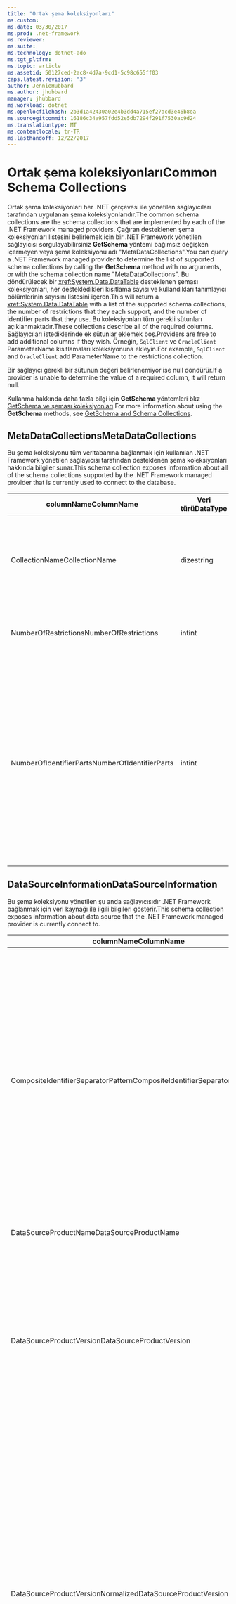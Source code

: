 ```yaml
---
title: "Ortak şema koleksiyonları"
ms.custom: 
ms.date: 03/30/2017
ms.prod: .net-framework
ms.reviewer: 
ms.suite: 
ms.technology: dotnet-ado
ms.tgt_pltfrm: 
ms.topic: article
ms.assetid: 50127ced-2ac8-4d7a-9cd1-5c98c655ff03
caps.latest.revision: "3"
author: JennieHubbard
ms.author: jhubbard
manager: jhubbard
ms.workload: dotnet
ms.openlocfilehash: 2b3d1a42430a02e4b3dd4a715ef27acd3e46b8ea
ms.sourcegitcommit: 16186c34a957fdd52e5db7294f291f7530ac9d24
ms.translationtype: MT
ms.contentlocale: tr-TR
ms.lasthandoff: 12/22/2017
---
```

# <a name="common-schema-collections"></a><span data-ttu-id="881b1-102">Ortak şema koleksiyonları</span><span class="sxs-lookup"><span data-stu-id="881b1-102">Common Schema Collections</span></span>
<span data-ttu-id="881b1-103">Ortak şema koleksiyonları her .NET çerçevesi ile yönetilen sağlayıcıları tarafından uygulanan şema koleksiyonlarıdır.</span><span class="sxs-lookup"><span data-stu-id="881b1-103">The common schema collections are the schema collections that are implemented by each of the .NET Framework managed providers.</span></span> <span data-ttu-id="881b1-104">Çağıran desteklenen şema koleksiyonları listesini belirlemek için bir .NET Framework yönetilen sağlayıcısı sorgulayabilirsiniz **GetSchema** yöntemi bağımsız değişken içermeyen veya şema koleksiyonu adı "MetaDataCollections".</span><span class="sxs-lookup"><span data-stu-id="881b1-104">You can query a .NET Framework managed provider to determine the list of supported schema collections by calling the **GetSchema** method with no arguments, or with the schema collection name "MetaDataCollections".</span></span> <span data-ttu-id="881b1-105">Bu döndürülecek bir <xref:System.Data.DataTable> desteklenen şeması koleksiyonları, her destekledikleri kısıtlama sayısı ve kullandıkları tanımlayıcı bölümlerinin sayısını listesini içeren.</span><span class="sxs-lookup"><span data-stu-id="881b1-105">This will return a <xref:System.Data.DataTable> with a list of the supported schema collections, the number of restrictions that they each support, and the number of identifier parts that they use.</span></span> <span data-ttu-id="881b1-106">Bu koleksiyonları tüm gerekli sütunları açıklanmaktadır.</span><span class="sxs-lookup"><span data-stu-id="881b1-106">These collections describe all of the required columns.</span></span> <span data-ttu-id="881b1-107">Sağlayıcıları istediklerinde ek sütunlar eklemek boş.</span><span class="sxs-lookup"><span data-stu-id="881b1-107">Providers are free to add additional columns if they wish.</span></span> <span data-ttu-id="881b1-108">Örneğin, `SqlClient` ve `OracleClient` ParameterName kısıtlamaları koleksiyonuna ekleyin.</span><span class="sxs-lookup"><span data-stu-id="881b1-108">For example, `SqlClient` and `OracleClient` add ParameterName to the restrictions collection.</span></span>  
  
 <span data-ttu-id="881b1-109">Bir sağlayıcı gerekli bir sütunun değeri belirlenemiyor ise null döndürür.</span><span class="sxs-lookup"><span data-stu-id="881b1-109">If a provider is unable to determine the value of a required column, it will return null.</span></span>  
  
 <span data-ttu-id="881b1-110">Kullanma hakkında daha fazla bilgi için **GetSchema** yöntemleri bkz [GetSchema ve şeması koleksiyonları](../../../../docs/framework/data/adonet/getschema-and-schema-collections.md).</span><span class="sxs-lookup"><span data-stu-id="881b1-110">For more information about using the **GetSchema** methods, see [GetSchema and Schema Collections](../../../../docs/framework/data/adonet/getschema-and-schema-collections.md).</span></span>  
  
## <a name="metadatacollections"></a><span data-ttu-id="881b1-111">MetaDataCollections</span><span class="sxs-lookup"><span data-stu-id="881b1-111">MetaDataCollections</span></span>  
 <span data-ttu-id="881b1-112">Bu şema koleksiyonu tüm veritabanına bağlanmak için kullanılan .NET Framework yönetilen sağlayıcısı tarafından desteklenen şema koleksiyonları hakkında bilgiler sunar.</span><span class="sxs-lookup"><span data-stu-id="881b1-112">This schema collection exposes information about all of the schema collections supported by the .NET Framework managed provider that is currently used to connect to the database.</span></span>  
  
|<span data-ttu-id="881b1-113">columnName</span><span class="sxs-lookup"><span data-stu-id="881b1-113">ColumnName</span></span>|<span data-ttu-id="881b1-114">Veri türü</span><span class="sxs-lookup"><span data-stu-id="881b1-114">DataType</span></span>|<span data-ttu-id="881b1-115">Açıklama</span><span class="sxs-lookup"><span data-stu-id="881b1-115">Description</span></span>|  
|----------------|--------------|-----------------|  
|<span data-ttu-id="881b1-116">CollectionName</span><span class="sxs-lookup"><span data-stu-id="881b1-116">CollectionName</span></span>|<span data-ttu-id="881b1-117">dize</span><span class="sxs-lookup"><span data-stu-id="881b1-117">string</span></span>|<span data-ttu-id="881b1-118">Geçirilecek koleksiyonunun adı **GetSchema** koleksiyon döndürmek için yöntem.</span><span class="sxs-lookup"><span data-stu-id="881b1-118">The name of the collection to pass to the **GetSchema** method to return the collection.</span></span>|  
|<span data-ttu-id="881b1-119">NumberOfRestrictions</span><span class="sxs-lookup"><span data-stu-id="881b1-119">NumberOfRestrictions</span></span>|<span data-ttu-id="881b1-120">int</span><span class="sxs-lookup"><span data-stu-id="881b1-120">int</span></span>|<span data-ttu-id="881b1-121">Koleksiyon için belirtilen kısıtlamaları sayısı.</span><span class="sxs-lookup"><span data-stu-id="881b1-121">The number of restrictions that may be specified for the collection.</span></span>|  
|<span data-ttu-id="881b1-122">NumberOfIdentifierParts</span><span class="sxs-lookup"><span data-stu-id="881b1-122">NumberOfIdentifierParts</span></span>|<span data-ttu-id="881b1-123">int</span><span class="sxs-lookup"><span data-stu-id="881b1-123">int</span></span>|<span data-ttu-id="881b1-124">Bileşik Tanımlayıcı/veritabanı nesne adı bölümlerinde sayısı.</span><span class="sxs-lookup"><span data-stu-id="881b1-124">The number of parts in the composite identifier/database object name.</span></span> <span data-ttu-id="881b1-125">Örneğin, tabloları için 3 ve 4 sütunlar için'da bu bir SQL Server'da olacaktır.</span><span class="sxs-lookup"><span data-stu-id="881b1-125">For example, in SQL Server, this would be 3 for tables and 4 for columns.</span></span> <span data-ttu-id="881b1-126">Oracle, tablolar için 2 ve 3 sütunlar için olacaktır.</span><span class="sxs-lookup"><span data-stu-id="881b1-126">In Oracle, it would be 2 for tables and 3 for columns.</span></span>|  
  
## <a name="datasourceinformation"></a><span data-ttu-id="881b1-127">DataSourceInformation</span><span class="sxs-lookup"><span data-stu-id="881b1-127">DataSourceInformation</span></span>  
 <span data-ttu-id="881b1-128">Bu şema koleksiyonu yönetilen şu anda sağlayıcısıdır .NET Framework bağlanmak için veri kaynağı ile ilgili bilgileri gösterir.</span><span class="sxs-lookup"><span data-stu-id="881b1-128">This schema collection exposes information about data source that the .NET Framework managed provider is currently connect to.</span></span>  
  
|<span data-ttu-id="881b1-129">columnName</span><span class="sxs-lookup"><span data-stu-id="881b1-129">ColumnName</span></span>|<span data-ttu-id="881b1-130">Veri türü</span><span class="sxs-lookup"><span data-stu-id="881b1-130">DataType</span></span>|<span data-ttu-id="881b1-131">Açıklama</span><span class="sxs-lookup"><span data-stu-id="881b1-131">Description</span></span>|  
|----------------|--------------|-----------------|  
|<span data-ttu-id="881b1-132">CompositeIdentifierSeparatorPattern</span><span class="sxs-lookup"><span data-stu-id="881b1-132">CompositeIdentifierSeparatorPattern</span></span>|<span data-ttu-id="881b1-133">dize</span><span class="sxs-lookup"><span data-stu-id="881b1-133">string</span></span>|<span data-ttu-id="881b1-134">Bileşik ayırıcı bileşik bir tanımlayıcı olarak eşleştirilecek normal ifade.</span><span class="sxs-lookup"><span data-stu-id="881b1-134">The regular expression to match the composite separators in a composite identifier.</span></span> <span data-ttu-id="881b1-135">Örneğin, "\\."</span><span class="sxs-lookup"><span data-stu-id="881b1-135">For example, "\\."</span></span> <span data-ttu-id="881b1-136">(için SQL Server) veya "@&#124; \\."</span><span class="sxs-lookup"><span data-stu-id="881b1-136">(for SQL Server) or "@&#124;\\."</span></span> <span data-ttu-id="881b1-137">(Oracle için).</span><span class="sxs-lookup"><span data-stu-id="881b1-137">(for Oracle).</span></span><br /><br /> <span data-ttu-id="881b1-138">Bileşik bir tanımlayıcı genellikle ne için veritabanı nesne adı, örneğin kullanılır: pubs.dbo.authors veya pubs@dbo.authors.</span><span class="sxs-lookup"><span data-stu-id="881b1-138">A composite identifier is typically what is used for a database object name, for example: pubs.dbo.authors or pubs@dbo.authors.</span></span><br /><br /> <span data-ttu-id="881b1-139">SQL Server için normal ifade kullanın "\\.".</span><span class="sxs-lookup"><span data-stu-id="881b1-139">For SQL Server, use the regular expression "\\.".</span></span> <span data-ttu-id="881b1-140">OracleClient için kullanma "@&#124; \\.".</span><span class="sxs-lookup"><span data-stu-id="881b1-140">For OracleClient, use "@&#124;\\.".</span></span><br /><br /> <span data-ttu-id="881b1-141">ODBC için Catalog_name_seperator kullanın.</span><span class="sxs-lookup"><span data-stu-id="881b1-141">For ODBC use the Catalog_name_seperator.</span></span><br /><br /> <span data-ttu-id="881b1-142">OLE DB için DBLITERAL_CATALOG_SEPARATOR veya DBLITERAL_SCHEMA_SEPARATOR kullanın.</span><span class="sxs-lookup"><span data-stu-id="881b1-142">For OLE DB use DBLITERAL_CATALOG_SEPARATOR or DBLITERAL_SCHEMA_SEPARATOR.</span></span>|  
|<span data-ttu-id="881b1-143">DataSourceProductName</span><span class="sxs-lookup"><span data-stu-id="881b1-143">DataSourceProductName</span></span>|<span data-ttu-id="881b1-144">dize</span><span class="sxs-lookup"><span data-stu-id="881b1-144">string</span></span>|<span data-ttu-id="881b1-145">"Oracle" veya "SQLServer" gibi sağlayıcısı tarafından erişilen ürünün adı.</span><span class="sxs-lookup"><span data-stu-id="881b1-145">The name of the product accessed by the provider, such as "Oracle" or "SQLServer".</span></span>|  
|<span data-ttu-id="881b1-146">DataSourceProductVersion</span><span class="sxs-lookup"><span data-stu-id="881b1-146">DataSourceProductVersion</span></span>|<span data-ttu-id="881b1-147">dize</span><span class="sxs-lookup"><span data-stu-id="881b1-147">string</span></span>|<span data-ttu-id="881b1-148">Veri kaynakları yerel biçiminde ve Microsoft biçiminde değil sağlayıcısı tarafından erişilen ürünün sürümünü gösterir.</span><span class="sxs-lookup"><span data-stu-id="881b1-148">Indicates the version of the product accessed by the provider, in the data sources native format and not in Microsoft format.</span></span><br /><br /> <span data-ttu-id="881b1-149">Bazı durumlarda, DataSourceProductVersion ve DataSourceProductVersionNormalized aynı değer olacaktır.</span><span class="sxs-lookup"><span data-stu-id="881b1-149">In some cases DataSourceProductVersion and DataSourceProductVersionNormalized will be the same value.</span></span> <span data-ttu-id="881b1-150">Temel alınan yerel API'sindeki aynı işlev çağrısı için eşlenmiş olarak OLE DB ve ODBC söz konusu olduğunda, bu her zaman aynı olacaktır.</span><span class="sxs-lookup"><span data-stu-id="881b1-150">In the case of OLE DB and ODBC, these will always be the same as they are mapped to the same function call in the underlying native API.</span></span>|  
|<span data-ttu-id="881b1-151">DataSourceProductVersionNormalized</span><span class="sxs-lookup"><span data-stu-id="881b1-151">DataSourceProductVersionNormalized</span></span>|<span data-ttu-id="881b1-152">dize</span><span class="sxs-lookup"><span data-stu-id="881b1-152">string</span></span>|<span data-ttu-id="881b1-153">Verileri için normalleştirilmiş bir sürümü kaynak ile karşılaştırılabilir şekilde `String.Compare()`.</span><span class="sxs-lookup"><span data-stu-id="881b1-153">A normalized version for the data source, such that it can be compared with `String.Compare()`.</span></span> <span data-ttu-id="881b1-154">Bu sürüm 1 ve sürüm 2 arasında sıralamasını sürüm 10 önlemek için Sağlayıcı'nin tüm sürümleri için tutarlı biçimidir.</span><span class="sxs-lookup"><span data-stu-id="881b1-154">The format of this is consistent for all versions of the provider to prevent version 10 from sorting between version 1 and version 2.</span></span><br /><br /> <span data-ttu-id="881b1-155">Örneğin, Oracle sağlayıcısı Oracle 8i veri kaynağı "08.01.07.04.01" döndürülecek neden olan kendi normalleştirilmiş sürümü için "nn.nn.nn.nn.nn" biçimini kullanır.</span><span class="sxs-lookup"><span data-stu-id="881b1-155">For example, the Oracle provider uses a format of "nn.nn.nn.nn.nn" for its normalized version, which causes an Oracle 8i data source to return "08.01.07.04.01".</span></span> <span data-ttu-id="881b1-156">SQL Server normal Microsoft "nn.nn.nnnn" biçimini kullanır.</span><span class="sxs-lookup"><span data-stu-id="881b1-156">SQL Server uses the typical Microsoft "nn.nn.nnnn" format.</span></span><br /><br /> <span data-ttu-id="881b1-157">Bazı durumlarda, DataSourceProductVersion ve DataSourceProductVersionNormalized aynı değer olacaktır.</span><span class="sxs-lookup"><span data-stu-id="881b1-157">In some cases, DataSourceProductVersion and DataSourceProductVersionNormalized will be the same value.</span></span> <span data-ttu-id="881b1-158">Temel alınan yerel API'sindeki aynı işlev çağrısı için eşlenmiş olarak OLE DB ve ODBC söz konusu olduğunda bu her zaman aynı olacaktır.</span><span class="sxs-lookup"><span data-stu-id="881b1-158">In the case of OLE DB and ODBC these will always be the same as they are mapped to the same function call in the underlying native API.</span></span>|  
|<span data-ttu-id="881b1-159">GroupByBehavior</span><span class="sxs-lookup"><span data-stu-id="881b1-159">GroupByBehavior</span></span>|<xref:System.Data.Common.GroupByBehavior>|<span data-ttu-id="881b1-160">Seçim listesindeki bir GROUP BY yan tümcesinde sütunlar ve toplanan olmayan sütunlar arasındaki ilişkiyi belirtir.</span><span class="sxs-lookup"><span data-stu-id="881b1-160">Specifies the relationship between the columns in a GROUP BY clause and the non-aggregated columns in the select list.</span></span>|  
|<span data-ttu-id="881b1-161">IdentifierPattern</span><span class="sxs-lookup"><span data-stu-id="881b1-161">IdentifierPattern</span></span>|<span data-ttu-id="881b1-162">dize</span><span class="sxs-lookup"><span data-stu-id="881b1-162">string</span></span>|<span data-ttu-id="881b1-163">Bir tanımlayıcı ile eşleşen ve tanımlayıcısı eşleşme değerine sahip bir normal ifade.</span><span class="sxs-lookup"><span data-stu-id="881b1-163">A regular expression that matches an identifier and has a match value of the identifier.</span></span> <span data-ttu-id="881b1-164">Örneğin, "[A-Za-z0-9_ #$]".</span><span class="sxs-lookup"><span data-stu-id="881b1-164">For example "[A-Za-z0-9_#$]".</span></span>|  
|<span data-ttu-id="881b1-165">IdentifierCase</span><span class="sxs-lookup"><span data-stu-id="881b1-165">IdentifierCase</span></span>|<xref:System.Data.Common.IdentifierCase>|<span data-ttu-id="881b1-166">Tırnak işaretli olmayan tanıtıcıları olarak büyük küçük harfe duyarlı olmadığı kabul edilip edilmeyeceğini belirtir.</span><span class="sxs-lookup"><span data-stu-id="881b1-166">Indicates whether non-quoted identifiers are treated as case sensitive or not.</span></span>|  
|<span data-ttu-id="881b1-167">OrderByColumnsInSelect</span><span class="sxs-lookup"><span data-stu-id="881b1-167">OrderByColumnsInSelect</span></span>|<span data-ttu-id="881b1-168">bool</span><span class="sxs-lookup"><span data-stu-id="881b1-168">bool</span></span>|<span data-ttu-id="881b1-169">Seçim listesinde ORDER BY yan tümcesi sütunlarında olması gerekip gerekmediğini belirtir.</span><span class="sxs-lookup"><span data-stu-id="881b1-169">Specifies whether columns in an ORDER BY clause must be in the select list.</span></span> <span data-ttu-id="881b1-170">Doğru değeri, seçim listesinde olması gerekir, false değeri, seçim listesinde olması gerekmez gösterir gösterir.</span><span class="sxs-lookup"><span data-stu-id="881b1-170">A value of true indicates that they are required to be in the select list, a value of false indicates that they are not required to be in the select list.</span></span>|  
|<span data-ttu-id="881b1-171">ParameterMarkerFormat</span><span class="sxs-lookup"><span data-stu-id="881b1-171">ParameterMarkerFormat</span></span>|<span data-ttu-id="881b1-172">dize</span><span class="sxs-lookup"><span data-stu-id="881b1-172">string</span></span>|<span data-ttu-id="881b1-173">Bir parametre biçimlendirme temsil eden bir biçim dizesi.</span><span class="sxs-lookup"><span data-stu-id="881b1-173">A format string that represents how to format a parameter.</span></span><br /><br /> <span data-ttu-id="881b1-174">Adlandırılmış parametreleri veri kaynağı tarafından destekleniyorsa, bu dizenin ilk yer tutucuyu parametre adı burada biçimlendirilmiş olması gerekir.</span><span class="sxs-lookup"><span data-stu-id="881b1-174">If named parameters are supported by the data source, the first placeholder in this string should be where the parameter name should be formatted.</span></span><br /><br /> <span data-ttu-id="881b1-175">Örneğin, veri kaynağı adlı ve önekine sahip parametreleri görüyorsa bir ':' Bu olur ": {0}".</span><span class="sxs-lookup"><span data-stu-id="881b1-175">For example, if the data source expects parameters to be named and prefixed with an ‘:’ this would be ":{0}".</span></span> <span data-ttu-id="881b1-176">Bu parametre adı "p1" ile elde edilen biçimlendirirken dizedir ": p1".</span><span class="sxs-lookup"><span data-stu-id="881b1-176">When formatting this with a parameter name of "p1" the resulting string is ":p1".</span></span><br /><br /> <span data-ttu-id="881b1-177">Veri kaynağı ile önek için parametre bekliyor varsa ' @', zaten bunları adlarında, bu '{0}' olur ve bir parametre biçimlendirme sonucu adlı ancak "@p1"yalnızca olacaktır"@p1".</span><span class="sxs-lookup"><span data-stu-id="881b1-177">If the data source expects parameters to be prefixed with the ‘@’, but the names already include them, this would be ‘{0}’, and the result of formatting a parameter named "@p1" would simply be "@p1".</span></span><br /><br /> <span data-ttu-id="881b1-178">Adlandırılmış parametreler beklediğiniz ve kullanımını beklediğiniz veri kaynakları için '?'</span><span class="sxs-lookup"><span data-stu-id="881b1-178">For data sources that do not expect named parameters and expect the use of the ‘?’</span></span> <span data-ttu-id="881b1-179">karakter, biçim dizesi basit belirtilebilir '?', parametre adı yoksayacaktır.</span><span class="sxs-lookup"><span data-stu-id="881b1-179">character, the format string can be specified as simply ‘?’, which would ignore the parameter name.</span></span> <span data-ttu-id="881b1-180">OLE DB için döndürürüz '?'.</span><span class="sxs-lookup"><span data-stu-id="881b1-180">For OLE DB we return ‘?’.</span></span>|  
|<span data-ttu-id="881b1-181">ParameterMarkerPattern</span><span class="sxs-lookup"><span data-stu-id="881b1-181">ParameterMarkerPattern</span></span>|<span data-ttu-id="881b1-182">dize</span><span class="sxs-lookup"><span data-stu-id="881b1-182">string</span></span>|<span data-ttu-id="881b1-183">Bir parametre işaretçisi eşleşen normal bir ifade.</span><span class="sxs-lookup"><span data-stu-id="881b1-183">A regular expression that matches a parameter marker.</span></span> <span data-ttu-id="881b1-184">Varsa, parametre adı bir eşleşme değeri olur.</span><span class="sxs-lookup"><span data-stu-id="881b1-184">It will have a match value of the parameter name, if any.</span></span><br /><br /> <span data-ttu-id="881b1-185">Örneğin, adlandırılmış parametreleri ile desteklenen bir ' @' eklenecek öncü karakter parametre adı bu olur: "(@[A-Za-z0-9_$ #] *)".</span><span class="sxs-lookup"><span data-stu-id="881b1-185">For example, if named parameters are supported with an ‘@’ lead-in character that will be included in the parameter name, this would be: "(@[A-Za-z0-9_$#]*)".</span></span><br /><br /> <span data-ttu-id="881b1-186">Ancak, adlandırılmış parametreleri ile destekleniyorsa, bir ':' parametre adı parçası öncü karakter ve değil gibi bu olur: ": ([A-Za-z0-9_$ #]\*)".</span><span class="sxs-lookup"><span data-stu-id="881b1-186">However, if named parameters are supported with a ‘:’ as the lead-in character and it is not part of the parameter name, this would be: ":([A-Za-z0-9_$#]\*)".</span></span><br /><br /> <span data-ttu-id="881b1-187">Elbette, veri kaynağı adlandırılmış parametreleri desteklemiyorsa, bu yalnızca olur "?".</span><span class="sxs-lookup"><span data-stu-id="881b1-187">Of course, if the data source doesn’t support named parameters, this would simply be "?".</span></span>|  
|<span data-ttu-id="881b1-188">ParameterNameMaxLength</span><span class="sxs-lookup"><span data-stu-id="881b1-188">ParameterNameMaxLength</span></span>|<span data-ttu-id="881b1-189">int</span><span class="sxs-lookup"><span data-stu-id="881b1-189">int</span></span>|<span data-ttu-id="881b1-190">Bir parametre adı karakter cinsinden en büyük uzunluğu.</span><span class="sxs-lookup"><span data-stu-id="881b1-190">The maximum length of a parameter name in characters.</span></span> <span data-ttu-id="881b1-191">Visual Studio parametre adları destekleniyorsa, en fazla uzunluğu için en düşük değer 30 karakter olduğunu bekliyor.</span><span class="sxs-lookup"><span data-stu-id="881b1-191">Visual Studio expects that if parameter names are supported, the minimum value for the maximum length is 30 characters.</span></span><br /><br /> <span data-ttu-id="881b1-192">Veri kaynağı adlandırılmış parametreleri desteklemiyorsa bu özellik sıfır döndürür.</span><span class="sxs-lookup"><span data-stu-id="881b1-192">If the data source does not support named parameters, this property returns zero.</span></span>|  
|<span data-ttu-id="881b1-193">ParameterNamePattern</span><span class="sxs-lookup"><span data-stu-id="881b1-193">ParameterNamePattern</span></span>|<span data-ttu-id="881b1-194">dize</span><span class="sxs-lookup"><span data-stu-id="881b1-194">string</span></span>|<span data-ttu-id="881b1-195">Geçerli parametre adları eşleşen normal bir ifade.</span><span class="sxs-lookup"><span data-stu-id="881b1-195">A regular expression that matches the valid parameter names.</span></span> <span data-ttu-id="881b1-196">Farklı veri kaynakları için parametre adları kullanılabilir karakterleri ilgili farklı kuralları vardır.</span><span class="sxs-lookup"><span data-stu-id="881b1-196">Different data sources have different rules regarding the characters that may be used for parameter names.</span></span><br /><br /> <span data-ttu-id="881b1-197">Visual Studio parametre adları destekleniyorsa, "\p{Lu}\p{Ll}\p{Lt}\p{Lm}\p{Lo}\p{Nl}\p{Nd}" karakterlerin en düşük desteklenen parametre adları için geçerli bir karakter kümesini olduğunu bekliyor.</span><span class="sxs-lookup"><span data-stu-id="881b1-197">Visual Studio expects that if parameter names are supported, the characters "\p{Lu}\p{Ll}\p{Lt}\p{Lm}\p{Lo}\p{Nl}\p{Nd}" are the minimum supported set of characters that are valid for parameter names.</span></span>|  
|<span data-ttu-id="881b1-198">QuotedIdentifierPattern</span><span class="sxs-lookup"><span data-stu-id="881b1-198">QuotedIdentifierPattern</span></span>|<span data-ttu-id="881b1-199">dize</span><span class="sxs-lookup"><span data-stu-id="881b1-199">string</span></span>|<span data-ttu-id="881b1-200">Tırnak işaretli tanımlayıcısıyla eşleşip ve tırnak işaretleri olmadan tanımlayıcı kendisini eşleşme değerine sahip bir normal ifade.</span><span class="sxs-lookup"><span data-stu-id="881b1-200">A regular expression that matches a quoted identifier and has a match value of the identifier itself without the quotes.</span></span> <span data-ttu-id="881b1-201">Örneğin, veri kaynağı çift tırnak tırnak işaretli tanımlayıcılar tanımlamak için kullanılan bu şöyle olur: "(([^\\"] &#124;\\" \\")*)".</span><span class="sxs-lookup"><span data-stu-id="881b1-201">For example, if the data source used double-quotes to identify quoted identifiers, this would be: "(([^\\"]&#124;\\"\\")*)".</span></span>|  
|<span data-ttu-id="881b1-202">QuotedIdentifierCase</span><span class="sxs-lookup"><span data-stu-id="881b1-202">QuotedIdentifierCase</span></span>|<xref:System.Data.Common.IdentifierCase>|<span data-ttu-id="881b1-203">Tırnak işaretli tanımlayıcılar olarak büyük küçük harfe duyarlı olmadığı kabul edilip edilmeyeceğini belirtir.</span><span class="sxs-lookup"><span data-stu-id="881b1-203">Indicates whether quoted identifiers are treated as case sensitive or not.</span></span>|  
|<span data-ttu-id="881b1-204">StatementSeparatorPattern</span><span class="sxs-lookup"><span data-stu-id="881b1-204">StatementSeparatorPattern</span></span>|<span data-ttu-id="881b1-205">dize</span><span class="sxs-lookup"><span data-stu-id="881b1-205">string</span></span>|<span data-ttu-id="881b1-206">Deyimi ayırıcı eşleşen normal bir ifade.</span><span class="sxs-lookup"><span data-stu-id="881b1-206">A regular expression that matches the statement separator.</span></span>|  
|<span data-ttu-id="881b1-207">StringLiteralPattern</span><span class="sxs-lookup"><span data-stu-id="881b1-207">StringLiteralPattern</span></span>|<span data-ttu-id="881b1-208">dize</span><span class="sxs-lookup"><span data-stu-id="881b1-208">string</span></span>|<span data-ttu-id="881b1-209">Bir değişmez dize değeri ile eşleşen ve sabit bir eşleşme değerine sahip bir normal ifade.</span><span class="sxs-lookup"><span data-stu-id="881b1-209">A regular expression that matches a string literal and has a match value of the literal itself.</span></span> <span data-ttu-id="881b1-210">Örneğin, veri kaynağı tek tırnak işareti dizeleri tanımlamak için kullanılan bu şöyle olur: "('([^'] &#124;'') *')"'</span><span class="sxs-lookup"><span data-stu-id="881b1-210">For example, if the data source used single-quotes to identify strings, this would be: "('([^']&#124;'')*')"'</span></span>|  
|<span data-ttu-id="881b1-211">SupportedJoinOperators</span><span class="sxs-lookup"><span data-stu-id="881b1-211">SupportedJoinOperators</span></span>|<xref:System.Data.Common.SupportedJoinOperators>|<span data-ttu-id="881b1-212">SQL birleştirme deyimleri hangi türde veri kaynağı tarafından desteklenen belirtir.</span><span class="sxs-lookup"><span data-stu-id="881b1-212">Specifies what types of SQL join statements are supported by the data source.</span></span>|  
  
## <a name="datatypes"></a><span data-ttu-id="881b1-213">Veri türleri</span><span class="sxs-lookup"><span data-stu-id="881b1-213">DataTypes</span></span>  
 <span data-ttu-id="881b1-214">Bu şema koleksiyonu çıkarır bilgileri .NET Framework sağlayıcısı yönetilen veritabanı tarafından desteklenen veri türleri hakkında şu anda bağlı.</span><span class="sxs-lookup"><span data-stu-id="881b1-214">This schema collection exposes information about the data types that are supported by the database that the .NET Framework managed provider is currently connected to.</span></span>  
  
|<span data-ttu-id="881b1-215">columnName</span><span class="sxs-lookup"><span data-stu-id="881b1-215">ColumnName</span></span>|<span data-ttu-id="881b1-216">Veri türü</span><span class="sxs-lookup"><span data-stu-id="881b1-216">DataType</span></span>|<span data-ttu-id="881b1-217">Açıklama</span><span class="sxs-lookup"><span data-stu-id="881b1-217">Description</span></span>|  
|----------------|--------------|-----------------|  
|<span data-ttu-id="881b1-218">TypeName</span><span class="sxs-lookup"><span data-stu-id="881b1-218">TypeName</span></span>|<span data-ttu-id="881b1-219">dize</span><span class="sxs-lookup"><span data-stu-id="881b1-219">string</span></span>|<span data-ttu-id="881b1-220">Sağlayıcıya özel veri türü adı.</span><span class="sxs-lookup"><span data-stu-id="881b1-220">The provider-specific data type name.</span></span>|  
|<span data-ttu-id="881b1-221">ProviderDbType</span><span class="sxs-lookup"><span data-stu-id="881b1-221">ProviderDbType</span></span>|<span data-ttu-id="881b1-222">int</span><span class="sxs-lookup"><span data-stu-id="881b1-222">int</span></span>|<span data-ttu-id="881b1-223">Bir parametrenin türünü belirtirken kullanılmalıdır sağlayıcıya özgü türü değeri.</span><span class="sxs-lookup"><span data-stu-id="881b1-223">The provider-specific type value that should be used when specifying a parameter’s type.</span></span> <span data-ttu-id="881b1-224">Örneğin, SqlDbType.Money veya OracleType.Blob.</span><span class="sxs-lookup"><span data-stu-id="881b1-224">For example, SqlDbType.Money or OracleType.Blob.</span></span>|  
|<span data-ttu-id="881b1-225">ColumnSize</span><span class="sxs-lookup"><span data-stu-id="881b1-225">ColumnSize</span></span>|<span data-ttu-id="881b1-226">long</span><span class="sxs-lookup"><span data-stu-id="881b1-226">long</span></span>|<span data-ttu-id="881b1-227">Sayısal olmayan sütun veya parametre uzunluğu en fazla veya bu tür için sağlayıcı tarafından tanımlanan uzunluğunu ifade eder.</span><span class="sxs-lookup"><span data-stu-id="881b1-227">The length of a non-numeric column or parameter refers to either the maximum or the length defined for this type by the provider.</span></span><br /><br /> <span data-ttu-id="881b1-228">Karakter verileri için bu en yüksek değer veya birimler, veri kaynağı tarafından tanımlanan uzunluk tanımlı.</span><span class="sxs-lookup"><span data-stu-id="881b1-228">For character data, this is the maximum or defined length in units, defined by the data source.</span></span> <span data-ttu-id="881b1-229">Oracle bir uzunluk belirtme ve bazı karakter veri türleri için gerçek depolama boyutunu belirtme kavramı vardır.</span><span class="sxs-lookup"><span data-stu-id="881b1-229">Oracle has the concept of specifying a length and then specifying the actual storage size for some character data types.</span></span> <span data-ttu-id="881b1-230">Bu yalnızca Oracle için birimlerindeki tanımlar.</span><span class="sxs-lookup"><span data-stu-id="881b1-230">This defines only the length in units for Oracle.</span></span><br /><br /> <span data-ttu-id="881b1-231">Tarih-saat veri türleri için (Kesirli saniye bileşeni izin verilen en yüksek duyarlık varsayılarak) dize gösterimi uzunluğu budur.</span><span class="sxs-lookup"><span data-stu-id="881b1-231">For date-time data types, this is the length of the string representation (assuming the maximum allowed precision of the fractional seconds component).</span></span><br /><br /> <span data-ttu-id="881b1-232">Bu veri türü sayısal ise veri türünde en yüksek duyarlık üzerindeki üst sınırdır.</span><span class="sxs-lookup"><span data-stu-id="881b1-232">If the data type is numeric, this is the upper bound on the maximum precision of the data type.</span></span>|  
|<span data-ttu-id="881b1-233">CreateFormat</span><span class="sxs-lookup"><span data-stu-id="881b1-233">CreateFormat</span></span>|<span data-ttu-id="881b1-234">dize</span><span class="sxs-lookup"><span data-stu-id="881b1-234">string</span></span>|<span data-ttu-id="881b1-235">CREATE TABLE gibi bir veri tanım deyimi bu sütun eklemek nasıl temsil eden biçim dizesi.</span><span class="sxs-lookup"><span data-stu-id="881b1-235">Format string that represents how to add this column to a data definition statement, such as CREATE TABLE.</span></span> <span data-ttu-id="881b1-236">CreateParameter dizideki her öğe bir "parametre işaretçisi" dize biçiminde temsil.</span><span class="sxs-lookup"><span data-stu-id="881b1-236">Each element in the CreateParameter array should be represented by a "parameter marker" in the format string.</span></span><br /><br /> <span data-ttu-id="881b1-237">Örneğin, SQL veri türü ondalık bir duyarlık ve ölçek gerekir.</span><span class="sxs-lookup"><span data-stu-id="881b1-237">For example, the SQL data type DECIMAL needs a precision and a scale.</span></span> <span data-ttu-id="881b1-238">Bu durumda, biçim dizesi "DECIMAL({0},{1})" olacaktır.</span><span class="sxs-lookup"><span data-stu-id="881b1-238">In this case, the format string would be "DECIMAL({0},{1})".</span></span>|  
|<span data-ttu-id="881b1-239">CreateParameters</span><span class="sxs-lookup"><span data-stu-id="881b1-239">CreateParameters</span></span>|<span data-ttu-id="881b1-240">dize</span><span class="sxs-lookup"><span data-stu-id="881b1-240">string</span></span>|<span data-ttu-id="881b1-241">Bu veri türünde bir sütun oluştururken belirtilmelidir oluşturma parametreleri.</span><span class="sxs-lookup"><span data-stu-id="881b1-241">The creation parameters that must be specified when creating a column of this data type.</span></span> <span data-ttu-id="881b1-242">Her oluşturma parametre sağlanacak oldukları sırada virgülle ayrılmış bir string listelenir.</span><span class="sxs-lookup"><span data-stu-id="881b1-242">Each creation parameter is listed in the string, separated by a comma in the order they are to be supplied.</span></span><br /><br /> <span data-ttu-id="881b1-243">Örneğin, SQL veri türü ondalık bir duyarlık ve ölçek gerekir.</span><span class="sxs-lookup"><span data-stu-id="881b1-243">For example, the SQL data type DECIMAL needs a precision and a scale.</span></span> <span data-ttu-id="881b1-244">Bu durumda, oluşturma parametreleri "duyarlık, Ölçek" dize içermesi gerekir.</span><span class="sxs-lookup"><span data-stu-id="881b1-244">In this case, the creation parameters should contain the string "precision, scale".</span></span><br /><br /> <span data-ttu-id="881b1-245">10 kesinliği ve ölçeği 2 ondalık bir sütun oluşturmak için bir metin komutunda, CreateFormat sütunun değeri DECIMAL({0},{1}) olabilir "tam tür belirtimi DECIMAL(10,2) olacaktır.</span><span class="sxs-lookup"><span data-stu-id="881b1-245">In a text command to create a DECIMAL column with a precision of 10 and a scale of 2, the value of the CreateFormat column might be DECIMAL({0},{1})" and the complete type specification would be DECIMAL(10,2).</span></span>|  
|<span data-ttu-id="881b1-246">Veri türü</span><span class="sxs-lookup"><span data-stu-id="881b1-246">DataType</span></span>|<span data-ttu-id="881b1-247">dize</span><span class="sxs-lookup"><span data-stu-id="881b1-247">string</span></span>|<span data-ttu-id="881b1-248">.NET Framework türü veri türünün adı.</span><span class="sxs-lookup"><span data-stu-id="881b1-248">The name of the .NET Framework type of the data type.</span></span>|  
|<span data-ttu-id="881b1-249">IsAutoincrementable</span><span class="sxs-lookup"><span data-stu-id="881b1-249">IsAutoincrementable</span></span>|<span data-ttu-id="881b1-250">bool</span><span class="sxs-lookup"><span data-stu-id="881b1-250">bool</span></span>|<span data-ttu-id="881b1-251">doğru — değerleri bu veri türünün otomatik artırma olabilir.</span><span class="sxs-lookup"><span data-stu-id="881b1-251">true—Values of this data type may be auto-incrementing.</span></span><br /><br /> <span data-ttu-id="881b1-252">yanlış — değerleri bu veri türünün otomatik artırma olmayabilir.</span><span class="sxs-lookup"><span data-stu-id="881b1-252">false—Values of this data type may not be auto-incrementing.</span></span><br /><br /> <span data-ttu-id="881b1-253">Bu yalnızca otomatik artan bu veri türünde bir sütun olabilir olup olmadığını belirtir, Not Bu türdeki tüm sütunları otomatik artan değil.</span><span class="sxs-lookup"><span data-stu-id="881b1-253">Note that this merely indicates whether a column of this data type may be auto-incrementing, not that all columns of this type are auto-incrementing.</span></span>|  
|<span data-ttu-id="881b1-254">IsBestMatch</span><span class="sxs-lookup"><span data-stu-id="881b1-254">IsBestMatch</span></span>|<span data-ttu-id="881b1-255">bool</span><span class="sxs-lookup"><span data-stu-id="881b1-255">bool</span></span>|<span data-ttu-id="881b1-256">doğru — tüm veri türlerinin veri deposunda ve veri türü sütunundaki değeri tarafından belirtilen .NET Framework veri türü arasında en iyi eşleşme veri türüdür.</span><span class="sxs-lookup"><span data-stu-id="881b1-256">true—The data type is the best match between all data types in the data store and the .NET Framework data type indicated by the value in the DataType column.</span></span><br /><br /> <span data-ttu-id="881b1-257">yanlış — veri türü en iyi eşleşmeyi değil.</span><span class="sxs-lookup"><span data-stu-id="881b1-257">false—The data type is not the best match.</span></span><br /><br /> <span data-ttu-id="881b1-258">Her veri türü sütununun değeri olduğu aynı satır kümesi için IsBestMatch sütun ayarlamak tek bir satırda true.</span><span class="sxs-lookup"><span data-stu-id="881b1-258">For each set of rows in which the value of the DataType column is the same, the IsBestMatch column is set to true in only one row.</span></span>|  
|<span data-ttu-id="881b1-259">IsCaseSensitive</span><span class="sxs-lookup"><span data-stu-id="881b1-259">IsCaseSensitive</span></span>|<span data-ttu-id="881b1-260">bool</span><span class="sxs-lookup"><span data-stu-id="881b1-260">bool</span></span>|<span data-ttu-id="881b1-261">doğru — veri türü bir karakter türü ve küçük harf duyarlıdır.</span><span class="sxs-lookup"><span data-stu-id="881b1-261">true—The data type is a character type and is case-sensitive.</span></span><br /><br /> <span data-ttu-id="881b1-262">yanlış — veri türü bir karakter türü değil veya büyük küçük harfe duyarlı değildir.</span><span class="sxs-lookup"><span data-stu-id="881b1-262">false—The data type is not a character type or is not case-sensitive.</span></span>|  
|<span data-ttu-id="881b1-263">Isfixedlength</span><span class="sxs-lookup"><span data-stu-id="881b1-263">IsFixedLength</span></span>|<span data-ttu-id="881b1-264">bool</span><span class="sxs-lookup"><span data-stu-id="881b1-264">bool</span></span>|<span data-ttu-id="881b1-265">doğru — veri tanımlama dili (DDL) tarafından oluşturulan bu veri türü sütunlar, sabit uzunluk olacaktır.</span><span class="sxs-lookup"><span data-stu-id="881b1-265">true—Columns of this data type created by the data definition language (DDL) will be of fixed length.</span></span><br /><br /> <span data-ttu-id="881b1-266">yanlış — DDL tarafından oluşturulan bu veri türü sütunlar, değişken uzunlukta olacaktır.</span><span class="sxs-lookup"><span data-stu-id="881b1-266">false—Columns of this data type created by the DDL will be of variable length.</span></span><br /><br /> <span data-ttu-id="881b1-267">DBNull.Value—It sağlayıcı sabit uzunluklu veya değişken uzunlukta bir sütun bu alanla eşler bilinmiyor.</span><span class="sxs-lookup"><span data-stu-id="881b1-267">DBNull.Value—It is not known whether the provider will map this field with a fixed-length or variable-length column.</span></span>|  
|<span data-ttu-id="881b1-268">IsFixedPrecisionScale</span><span class="sxs-lookup"><span data-stu-id="881b1-268">IsFixedPrecisionScale</span></span>|<span data-ttu-id="881b1-269">bool</span><span class="sxs-lookup"><span data-stu-id="881b1-269">bool</span></span>|<span data-ttu-id="881b1-270">doğru — Sabit duyarlık ve ölçek veri türüne sahip.</span><span class="sxs-lookup"><span data-stu-id="881b1-270">true—The data type has a fixed precision and scale.</span></span><br /><br /> <span data-ttu-id="881b1-271">yanlış — veri türü, Sabit duyarlık ve ölçek yok.</span><span class="sxs-lookup"><span data-stu-id="881b1-271">false—The data type does not have a fixed precision and scale.</span></span>|  
|<span data-ttu-id="881b1-272">IsLong</span><span class="sxs-lookup"><span data-stu-id="881b1-272">IsLong</span></span>|<span data-ttu-id="881b1-273">bool</span><span class="sxs-lookup"><span data-stu-id="881b1-273">bool</span></span>|<span data-ttu-id="881b1-274">doğru — veri türü çok uzun veri içeriyorsa sağlayıcıya özgü çok uzun veri tanımıdır.</span><span class="sxs-lookup"><span data-stu-id="881b1-274">true—The data type contains very long data; the definition of very long data is provider-specific.</span></span><br /><br /> <span data-ttu-id="881b1-275">yanlış — veri türü çok uzun veri içermiyor.</span><span class="sxs-lookup"><span data-stu-id="881b1-275">false—The data type does not contain very long data.</span></span>|  
|<span data-ttu-id="881b1-276">IsNullable</span><span class="sxs-lookup"><span data-stu-id="881b1-276">IsNullable</span></span>|<span data-ttu-id="881b1-277">bool</span><span class="sxs-lookup"><span data-stu-id="881b1-277">bool</span></span>|<span data-ttu-id="881b1-278">doğru — veri türü null olabilir.</span><span class="sxs-lookup"><span data-stu-id="881b1-278">true—The data type is nullable.</span></span><br /><br /> <span data-ttu-id="881b1-279">yanlış — veri türü null olabilir değil.</span><span class="sxs-lookup"><span data-stu-id="881b1-279">false—The data type is not nullable.</span></span><br /><br /> <span data-ttu-id="881b1-280">Veri türü null atanabilir olup olmadığını DBNull.Value—It bilinmiyor.</span><span class="sxs-lookup"><span data-stu-id="881b1-280">DBNull.Value—It is not known whether the data type is nullable.</span></span>|  
|<span data-ttu-id="881b1-281">IsSearchable</span><span class="sxs-lookup"><span data-stu-id="881b1-281">IsSearchable</span></span>|<span data-ttu-id="881b1-282">bool</span><span class="sxs-lookup"><span data-stu-id="881b1-282">bool</span></span>|<span data-ttu-id="881b1-283">doğru — veri türü, WHERE yan tümcesinde LIKE dışında herhangi bir işleç ile birlikte kullanılabilir.</span><span class="sxs-lookup"><span data-stu-id="881b1-283">true—The data type can be used in a WHERE clause with any operator except the LIKE predicate.</span></span><br /><br /> <span data-ttu-id="881b1-284">yanlış — veri türü LIKE dışında herhangi bir işleç ile bir WHERE yan tümcesinde kullanılamaz.</span><span class="sxs-lookup"><span data-stu-id="881b1-284">false—The data type cannot be used in a WHERE clause with any operator except the LIKE predicate.</span></span>|  
|<span data-ttu-id="881b1-285">IsSearchableWithLike</span><span class="sxs-lookup"><span data-stu-id="881b1-285">IsSearchableWithLike</span></span>|<span data-ttu-id="881b1-286">bool</span><span class="sxs-lookup"><span data-stu-id="881b1-286">bool</span></span>|<span data-ttu-id="881b1-287">doğru — veri türü LIKE ile kullanılabilir</span><span class="sxs-lookup"><span data-stu-id="881b1-287">true—The data type can be used with the LIKE predicate</span></span><br /><br /> <span data-ttu-id="881b1-288">yanlış — veri türü LIKE ile kullanılamaz.</span><span class="sxs-lookup"><span data-stu-id="881b1-288">false—The data type cannot be used with the LIKE predicate.</span></span>|  
|<span data-ttu-id="881b1-289">IsUnsigned</span><span class="sxs-lookup"><span data-stu-id="881b1-289">IsUnsigned</span></span>|<span data-ttu-id="881b1-290">bool</span><span class="sxs-lookup"><span data-stu-id="881b1-290">bool</span></span>|<span data-ttu-id="881b1-291">doğru — veri türü imzasız'dır.</span><span class="sxs-lookup"><span data-stu-id="881b1-291">true—The data type is unsigned.</span></span><br /><br /> <span data-ttu-id="881b1-292">yanlış — veri türü imzalanır.</span><span class="sxs-lookup"><span data-stu-id="881b1-292">false—The data type is signed.</span></span><br /><br /> <span data-ttu-id="881b1-293">DBNull.Value—Not veri türü için uygulanabilir.</span><span class="sxs-lookup"><span data-stu-id="881b1-293">DBNull.Value—Not applicable to data type.</span></span>|  
|<span data-ttu-id="881b1-294">MaximumScale</span><span class="sxs-lookup"><span data-stu-id="881b1-294">MaximumScale</span></span>|<span data-ttu-id="881b1-295">short</span><span class="sxs-lookup"><span data-stu-id="881b1-295">short</span></span>|<span data-ttu-id="881b1-296">Türü göstergenin sayısal bir tür ise, ondalık konumun sağında izin basamak sayısı üst sınırı budur.</span><span class="sxs-lookup"><span data-stu-id="881b1-296">If the type indicator is a numeric type, this is the maximum number of digits allowed to the right of the decimal point.</span></span> <span data-ttu-id="881b1-297">Aksi takdirde DBNull.Value budur.</span><span class="sxs-lookup"><span data-stu-id="881b1-297">Otherwise, this is DBNull.Value.</span></span>|  
|<span data-ttu-id="881b1-298">MinimumScale</span><span class="sxs-lookup"><span data-stu-id="881b1-298">MinimumScale</span></span>|<span data-ttu-id="881b1-299">short</span><span class="sxs-lookup"><span data-stu-id="881b1-299">short</span></span>|<span data-ttu-id="881b1-300">Türü göstergenin sayısal bir tür ise, ondalık konumun sağında izin basamak sayısı alt sınırını budur.</span><span class="sxs-lookup"><span data-stu-id="881b1-300">If the type indicator is a numeric type, this is the minimum number of digits allowed to the right of the decimal point.</span></span> <span data-ttu-id="881b1-301">Aksi takdirde DBNull.Value budur.</span><span class="sxs-lookup"><span data-stu-id="881b1-301">Otherwise, this is DBNull.Value.</span></span>|  
|<span data-ttu-id="881b1-302">IsConcurrencyType</span><span class="sxs-lookup"><span data-stu-id="881b1-302">IsConcurrencyType</span></span>|<span data-ttu-id="881b1-303">bool</span><span class="sxs-lookup"><span data-stu-id="881b1-303">bool</span></span>|<span data-ttu-id="881b1-304">doğru – veri türü veritabanı tarafından satır değiştirilir ve sütun değeri tüm önceki değerlerinden farklı her zaman güncelleştirilir</span><span class="sxs-lookup"><span data-stu-id="881b1-304">true – the data type is updated by the database every time the row is changed and the value of the column is different from all previous values</span></span><br /><br /> <span data-ttu-id="881b1-305">yanlış – veri satırı her değiştiğinde veritabanı tarafından güncelleştirilmiş not türüdür</span><span class="sxs-lookup"><span data-stu-id="881b1-305">false – the data type is note updated by the database every time the row is changed</span></span><br /><br /> <span data-ttu-id="881b1-306">DBNull.Value – veritabanı, bu tür veri türünü desteklemiyor</span><span class="sxs-lookup"><span data-stu-id="881b1-306">DBNull.Value – the database does not support this type of data type</span></span>|  
|<span data-ttu-id="881b1-307">IsLiteralSupported</span><span class="sxs-lookup"><span data-stu-id="881b1-307">IsLiteralSupported</span></span>|<span data-ttu-id="881b1-308">bool</span><span class="sxs-lookup"><span data-stu-id="881b1-308">bool</span></span>|<span data-ttu-id="881b1-309">doğru – veri türü bir sabit değer olarak ifade edilebilir</span><span class="sxs-lookup"><span data-stu-id="881b1-309">true – the data type can be expressed as a literal</span></span><br /><br /> <span data-ttu-id="881b1-310">yanlış – veri türü bir sabit değer olarak ifade edilebilir değil</span><span class="sxs-lookup"><span data-stu-id="881b1-310">false – the data type can not be expressed as a literal</span></span>|  
|<span data-ttu-id="881b1-311">LiteralPrefix</span><span class="sxs-lookup"><span data-stu-id="881b1-311">LiteralPrefix</span></span>|<span data-ttu-id="881b1-312">dize</span><span class="sxs-lookup"><span data-stu-id="881b1-312">string</span></span>|<span data-ttu-id="881b1-313">Belirli bir hazır değer için uygulanan önek.</span><span class="sxs-lookup"><span data-stu-id="881b1-313">The prefix applied to a given literal.</span></span>|  
|<span data-ttu-id="881b1-314">LiteralSuffix</span><span class="sxs-lookup"><span data-stu-id="881b1-314">LiteralSuffix</span></span>|<span data-ttu-id="881b1-315">dize</span><span class="sxs-lookup"><span data-stu-id="881b1-315">string</span></span>|<span data-ttu-id="881b1-316">Belirli bir hazır değer için uygulanan soneki.</span><span class="sxs-lookup"><span data-stu-id="881b1-316">The suffix applied to a given literal.</span></span>|  
|<span data-ttu-id="881b1-317">NativeDataType</span><span class="sxs-lookup"><span data-stu-id="881b1-317">NativeDataType</span></span>|<span data-ttu-id="881b1-318">Dize</span><span class="sxs-lookup"><span data-stu-id="881b1-318">String</span></span>|<span data-ttu-id="881b1-319">NativeDataType OLE DB veri türündeki gösterme için bir OLE DB belirli bir sütundur.</span><span class="sxs-lookup"><span data-stu-id="881b1-319">NativeDataType is an OLE DB specific column for exposing the OLE DB type of the data type .</span></span>|  
  
## <a name="restrictions"></a><span data-ttu-id="881b1-320">Kısıtlamalar</span><span class="sxs-lookup"><span data-stu-id="881b1-320">Restrictions</span></span>  
 <span data-ttu-id="881b1-321">Bu şema koleksiyonu şu anda veritabanına bağlanmak için kullanılan .NET Framework yönetilen sağlayıcısı tarafından desteklenen sınırlamaları hakkında bilgi açık.</span><span class="sxs-lookup"><span data-stu-id="881b1-321">This schema collection exposed information about the restrictions that are supported by the .NET Framework managed provider that is currently used to connect to the database.</span></span>  
  
|<span data-ttu-id="881b1-322">columnName</span><span class="sxs-lookup"><span data-stu-id="881b1-322">ColumnName</span></span>|<span data-ttu-id="881b1-323">Veri türü</span><span class="sxs-lookup"><span data-stu-id="881b1-323">DataType</span></span>|<span data-ttu-id="881b1-324">Açıklama</span><span class="sxs-lookup"><span data-stu-id="881b1-324">Description</span></span>|  
|----------------|--------------|-----------------|  
|<span data-ttu-id="881b1-325">CollectionName</span><span class="sxs-lookup"><span data-stu-id="881b1-325">CollectionName</span></span>|<span data-ttu-id="881b1-326">dize</span><span class="sxs-lookup"><span data-stu-id="881b1-326">string</span></span>|<span data-ttu-id="881b1-327">Bu kısıtlamalar uygulamak koleksiyon adı.</span><span class="sxs-lookup"><span data-stu-id="881b1-327">The name of the collection that these restrictions apply to.</span></span>|  
|<span data-ttu-id="881b1-328">RestrictionName</span><span class="sxs-lookup"><span data-stu-id="881b1-328">RestrictionName</span></span>|<span data-ttu-id="881b1-329">dize</span><span class="sxs-lookup"><span data-stu-id="881b1-329">string</span></span>|<span data-ttu-id="881b1-330">Koleksiyondaki kısıtlama adı.</span><span class="sxs-lookup"><span data-stu-id="881b1-330">The name of the restriction in the collection.</span></span>|  
|<span data-ttu-id="881b1-331">RestrictionDefault</span><span class="sxs-lookup"><span data-stu-id="881b1-331">RestrictionDefault</span></span>|<span data-ttu-id="881b1-332">dize</span><span class="sxs-lookup"><span data-stu-id="881b1-332">string</span></span>|<span data-ttu-id="881b1-333">Yoksayıldı.</span><span class="sxs-lookup"><span data-stu-id="881b1-333">Ignored.</span></span>|  
|<span data-ttu-id="881b1-334">RestrictionNumber</span><span class="sxs-lookup"><span data-stu-id="881b1-334">RestrictionNumber</span></span>|<span data-ttu-id="881b1-335">int</span><span class="sxs-lookup"><span data-stu-id="881b1-335">int</span></span>|<span data-ttu-id="881b1-336">Bu belirli kısıtlama döner koleksiyonları kısıtlamaları gerçek konumu.</span><span class="sxs-lookup"><span data-stu-id="881b1-336">The actual location in the collections restrictions that this particular restriction falls in.</span></span>|  
  
## <a name="reservedwords"></a><span data-ttu-id="881b1-337">ReservedWords</span><span class="sxs-lookup"><span data-stu-id="881b1-337">ReservedWords</span></span>  
 <span data-ttu-id="881b1-338">Bu şema koleksiyonu şu anda bağlı sağlayıcısı .NET Framework yönetilen veritabanı tarafından ayrılmış sözcükler hakkında bilgi gösterir.</span><span class="sxs-lookup"><span data-stu-id="881b1-338">This schema collection exposes information about the words that are reserved by the database that the .NET Framework managed provider that is currently connected to.</span></span>  
  
|<span data-ttu-id="881b1-339">columnName</span><span class="sxs-lookup"><span data-stu-id="881b1-339">ColumnName</span></span>|<span data-ttu-id="881b1-340">Veri türü</span><span class="sxs-lookup"><span data-stu-id="881b1-340">DataType</span></span>|<span data-ttu-id="881b1-341">Açıklama</span><span class="sxs-lookup"><span data-stu-id="881b1-341">Description</span></span>|  
|----------------|--------------|-----------------|  
|<span data-ttu-id="881b1-342">ReservedWord</span><span class="sxs-lookup"><span data-stu-id="881b1-342">ReservedWord</span></span>|<span data-ttu-id="881b1-343">dize</span><span class="sxs-lookup"><span data-stu-id="881b1-343">string</span></span>|<span data-ttu-id="881b1-344">Sağlayıcı belirli ayrılmış sözcük.</span><span class="sxs-lookup"><span data-stu-id="881b1-344">Provider specific reserved word.</span></span>|  
  
## <a name="see-also"></a><span data-ttu-id="881b1-345">Ayrıca Bkz.</span><span class="sxs-lookup"><span data-stu-id="881b1-345">See Also</span></span>  
 [<span data-ttu-id="881b1-346">Veritabanı Şema Bilgilerini Alma</span><span class="sxs-lookup"><span data-stu-id="881b1-346">Retrieving Database Schema Information</span></span>](../../../../docs/framework/data/adonet/retrieving-database-schema-information.md)  
 [<span data-ttu-id="881b1-347">GetSchema ve Şema Koleksiyonları</span><span class="sxs-lookup"><span data-stu-id="881b1-347">GetSchema and Schema Collections</span></span>](../../../../docs/framework/data/adonet/getschema-and-schema-collections.md)  
 [<span data-ttu-id="881b1-348">ADO.NET yönetilen sağlayıcıları ve veri kümesi Geliştirici Merkezi</span><span class="sxs-lookup"><span data-stu-id="881b1-348">ADO.NET Managed Providers and DataSet Developer Center</span></span>](http://go.microsoft.com/fwlink/?LinkId=217917)
